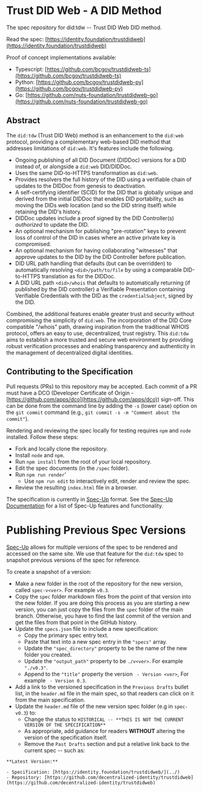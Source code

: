 # Trust DID Web - A DID Method

The spec repository for did:tdw -- Trust DID Web DID method.

Read the spec: [https://identity.foundation/trustdidweb](https://identity.foundation/trustdidweb)

Proof of concept implementations available:

- Typescript: [https://github.com/bcgov/trustdidweb-ts](https://github.com/bcgov/trustdidweb-ts)
- Python: [https://github.com/bcgov/trustdidweb-py](https://github.com/bcgov/trustdidweb-py)
- Go: [https://github.com/nuts-foundation/trustdidweb-go](https://github.com/nuts-foundation/trustdidweb-go)

## Abstract

The `did:tdw` (Trust DID Web) method is an enhancement to the
`did:web` protocol, providing a complementary web-based DID method that addresses limitations
of `did:web`. It's features include the following.

- Ongoing publishing of all DID Document (DIDDoc) versions for a DID instead of,
  or alongside a `did:web` DID/DIDDoc.
- Uses the same DID-to-HTTPS transformation as `did:web`.
- Provides resolvers the full history of the DID using a verifiable chain of
  updates to the DIDDoc from genesis to deactivation.
- A self-certifying identifier (SCID) for the DID that is globally
  unique and derived from the initial DIDDoc that enables DID portability, such
  as moving the DIDs web location (and so the DID string itself) while retaining
  the DID's history.
- DIDDoc updates include a proof signed by the DID Controller(s) *authorized* to
  update the DID.
- An optional mechanism for publishing "pre-rotation" keys to prevent loss of
  control of the DID in cases where an active private key is compromised.
- An optional mechanism for having collaborating "witnesses"
  that approve updates to the DID by the DID Controller before publication.
- DID URL path handling that defaults (but can be overridden) to automatically
  resolving `<did>/path/to/file` by using a comparable DID-to-HTTPS translation
  as for the DIDDoc.
- A DID URL path `<did>/whois` that defaults to automatically returning (if
  published by the DID controller) a Verifiable Presentation containing
  Verifiable Credentials with the DID as the `credentialSubject`,
  signed by the DID.

Combined, the additional features enable greater trust and security without
compromising the simplicity of `did:web`. The incorporation of the DID Core
compatible "/whois" path, drawing inspiration from the traditional WHOIS
protocol, offers an easy to use, decentralized, trust registry.
This `did:tdw` aims to establish a more trusted and secure web environment by
providing robust verification processes and enabling transparency and
authenticity in the management of decentralized digital identities.

## Contributing to the Specification

Pull requests (PRs) to this repository may be accepted. Each commit of a PR must
have a DCO (Developer Certificate of Origin -
[https://github.com/apps/dco](https://github.com/apps/dco)) sign-off. This can
be done from the command line by adding the `-s` (lower case) option on the `git
commit` command (e.g., `git commit -s -m "Comment about the commit"`).

Rendering and reviewing the spec locally for testing requires `npm` and `node`
installed. Follow these steps:

- Fork and locally clone the repository.
- Install `node` and `npm`.
- Run `npm install` from the root of your local repository.
- Edit the spec documents (in the `/spec` folder).
- Run `npm run render`'
  - Use `npm run edit` to interactively edit, render and review the spec.
- Review the resulting `index.html` file in a browser.

The specification is currently in [Spec-Up] format. See the
[Spec-Up Documentation] for a list of Spec-Up features and functionality.

[Spec-Up]: https://github.com/decentralized-identity/spec-up
[Spec-Up Documentation]: https://identity.foundation/spec-up/

# Publishing Previous Spec Versions

[Spec-Up] allows for multiple versions of the spec to be rendered and accessed
on the same site. We use that feature for the `did:tdw` spec to snapshot
previous versions of the spec for reference.

To create a snapshot of a version:

- Make a new folder in the root of the repository for the new version, called `spec-v<ver>`. For example `v0.3`.
- Copy the `spec` folder markdown files from the point of that version into the new folder. If you are doing this process as you are starting a new version, you can just copy the files from the `spec` folder of the main branch. Otherwise, you have to find the last commit of the version and get the files from that point in the GitHub history.
- Update the `specs.json` file to include a new specification:
  - Copy the primary spec entry text.
  - Paste that text into a new spec entry in the `"specs"` array.
  - Update the `"spec_directory"` property to be the name of the new folder you created.
  - Update the `"output_path"` property to be `./v<ver>`. For example `"./v0.3"`.
  - Append to the `"title"` property the version ` - Version <ver>`, For example ` - Version 0.3`.
- Add a link to the versioned specification in the `Previous Drafts` bullet list, in the `header.md` file in the main spec, so that readers can click on it from the main specification.
- Update the `header.md` file of the new version spec folder (e.g in `spec-v0.3`) to:
  - Change the status to `HISTORICAL -- **THIS IS NOT THE CURRENT VERSION OF THE SPECIFICATION**`
  - As appropriate, add guidance for readers **WITHOUT** altering the version of the specification itself.
  - Remove the `Past Drafts` section and put a relative link back to the current spec -- such as:

```text
**Latest Version:**

- Specification: [https://identity.foundation/trustdidweb/](../)
- Repository: [https://github.com/decentralized-identity/trustdidweb](https://github.com/decentralized-identity/trustdidweb)

```
